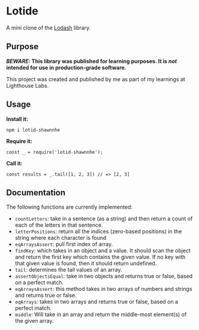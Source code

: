# Lotide

A mini clone of the [Lodash](https://lodash.com) library.

## Purpose

**_BEWARE:_ This library was published for learning purposes. It is _not_ intended for use in production-grade software.**

This project was created and published by me as part of my learnings at Lighthouse Labs. 

## Usage

**Install it:**

`npm i lotid-shawnnhe`

**Require it:**

`const _ = require('lotid-shawnnhe');`

**Call it:**

`const results = _.tail([1, 2, 3]) // => [2, 3]`

## Documentation

The following functions are currently implemented:

* `countLetters`: take in a sentence (as a string) and then return a count of each of the letters in that sentence.
* `letterPositions`: return all the indices (zero-based positions) in the string where each character is found
* `eqArraysAssert`: pull first index of array.
* `findKey`: which takes in an object and a value. It should scan the object and return the first key which contains the given value. If no key with that given value is found, then it should return undefined.
* `tail`: determines the tail values of an array.
* `assertObjectsEqual`: take in two objects and returns true or false, based on a perfect match.
* `eqArraysAssert`: this method takes in two arrays of numbers and strings and returns true or false.
* `eqArrays`: takes in two arrays and returns true or false, based on a perfect match.
* `middle`: Will take in an array and return the middle-most element(s) of the given array.
